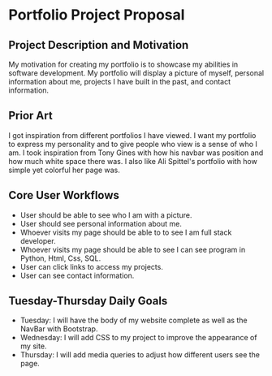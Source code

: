 # Portfolio Project Proposal 
## Project Description and Motivation
My motivation for creating my portfolio is to showcase my abilities in software development. My portfolio will display a picture of myself, personal information about me, projects I have built in the past, and contact information.
## Prior Art
I got inspiration from different portfolios I have viewed. I want my portfolio to express my personality and to give people who view is a sense of who I am. I took inspiration from Tony Gines with how his navbar was position and how much white space there was. I also like Ali Spittel's portfolio with how simple yet colorful her page was. 
## Core User Workflows
 - User should be able to see who I am with a picture. 
 - User should see personal information about me.
 - Whoever visits my page should be able to to see I am full stack developer.
 - Whoever visits my page should be able to see I can see program in Python, Html, Css, SQL. 
 - User can click links to access my projects. 
 - User can see contact information. 
## Tuesday-Thursday Daily Goals
 - Tuesday: I will have the body of my website complete as well as the NavBar with Bootstrap. 
 - Wednesday: I will add CSS to my project to improve the appearance of my site.
 - Thursday: I will add media queries to adjust how different users see the page. 